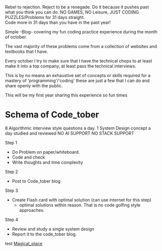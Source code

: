 Rebel to rejection.
Reject to be a renegade.
Do it because it pushes past what you think you can do.
NO GAMES, NO Leisure, JUST CODING PUZZLES/Problems for 31 days straight.  
Code more in 31 days than you have in the past year!

Simple -Blog- covering my fun coding practice experience during the month of october.

The vast majority of these problems come from a collection of websites and textbooks that I have.

Every october I try to make sure that I have the technical chops to at least make it into a top company, at least pass the technical interviews.

This is by no means an exhaustive set of concepts or skills required for a mastery of 'programming'/'coding' these are just a few that I can do and share openly with the public.

This will be my first year sharing this experience so fun times

# Schema of Code_tober
8 Algorithmic interview style questions a day.
1 System Design concept a day studied and reviewed
NO AI SUPPORT
NO STACK SUPPORT

Step 1
  - Do Problem on paper/whiteboard.
  - Code and check
  - Write thoughts and time complexity

Step 2
  - Post to Code_tober blog

Step 3
  - Create Flash card with optimal solution (can use internet for this step)
      - optimal solutions within reason.  That is no code golfing style approaches.

Step 4
  - Review and study a single system design
  - Report it to the code_tober blog.

test [Magical_place](www.google.com)
